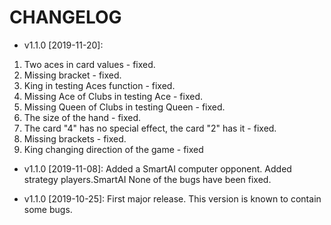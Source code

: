 # CHANGELOG
* v1.1.0 [2019-11-20]: 
1. Two aces in card values - fixed.
2. Missing bracket - fixed.
3. King in testing Aces function - fixed.
4. Missing Ace of Clubs in testing Ace - fixed.
5. Missing Queen of Clubs in testing Queen - fixed.
6. The size of the hand - fixed.
7. The card "4" has no special effect, the card "2" has it - fixed.
8. Missing brackets - fixed.
9. King changing direction of the game - fixed

* v1.1.0 [2019-11-08]: Added a SmartAI computer opponent.
  Added strategy players.SmartAI
  None of the bugs have been fixed.

* v1.1.0 [2019-10-25]: First major release.
  This version is known to contain some bugs.
